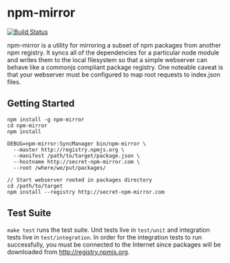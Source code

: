 npm-mirror
==========

[![Build Status](https://travis-ci.org/mozilla-b2g/npm-mirror.png?branch=master)](https://travis-ci.org/mozilla-b2g/npm-mirror)

npm-mirror is a utility for mirroring a subset of npm packages from another npm registry. It syncs all of the dependencies for a particular node module and writes them to the local filesystem so that a simple webserver can behave like a commonjs compliant package registry. One noteable caveat is that your webserver must be configured to map root requests to index.json files.

## Getting Started

```
npm install -g npm-mirror
cd npm-mirror
npm install

DEBUG=npm-mirror:SyncManager bin/npm-mirror \
  --master http://registry.npmjs.org \
  --manifest /path/to/target/package.json \
  --hostname http://secret-npm-mirror.com \
  --root /where/we/put/packages/

// Start webserver rooted in packages directory
cd /path/to/target
npm install --registry http://secret-npm-mirror.com
```

## Test Suite

`make test` runs the test suite. Unit tests live in `test/unit` and integration tests live in `test/integration`. In order for the integration tests to run successfully, you must be connected to the Internet since packages will be downloaded from http://registry.npmjs.org.
